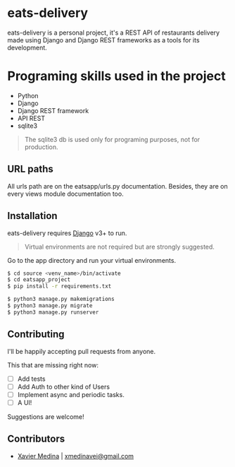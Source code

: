 # eats-delivery


eats-delivery is a personal project, it's a REST API of restaurants delivery made using Django and Django REST frameworks as a tools for its development.

# Programing skills used in the project

  - Python
  - Django
  - Django REST framework
  - API REST
  - sqlite3


> The sqlite3 db is used only
> for programing purposes,
> not for production.

## URL paths
All urls path are on the eatsapp/urls.py documentation. Besides, they are on every views module documentation too.

## Installation

eats-delivery requires [Django](https://www.djangoproject.com/download/) v3+ to run.

> Virtual environments are not required but are strongly suggested.

Go to the app directory and run your virtual environments.

```sh
$ cd source <venv_name>/bin/activate
$ cd eatsapp_project
$ pip install -r requirements.txt

$ python3 manage.py makemigrations
$ python3 manage.py migrate
$ python3 manage.py runserver
```

## Contributing

I'll be happily accepting pull requests from anyone.

This that are missing right now:

* [ ] Add tests
* [ ] Add Auth to other kind of Users
* [ ] Implement async and periodic tasks.
* [ ] A UI!

Suggestions are welcome!


## Contributors

- [Xavier Medina](https://github.com/xmedinavei) | <xmedinavei@gmail.com>
